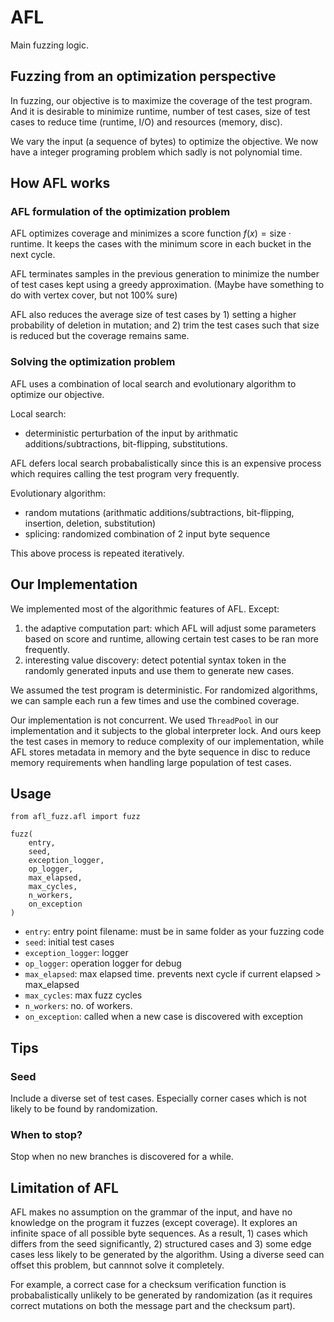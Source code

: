 # AFL

Main fuzzing logic.

## Fuzzing from an optimization perspective

In fuzzing, our objective is to maximize the coverage of the test program. And it is desirable to minimize runtime, number of test cases, size of test cases to reduce time (runtime, I/O) and resources (memory, disc).

We vary the input (a sequence of bytes) to optimize the objective. We now have a integer programing problem which sadly is not polynomial time.

## How AFL works

### AFL formulation of the optimization problem

AFL optimizes coverage and minimizes a score function $f(x)=\text{size}\cdot\text{runtime}$. It keeps the cases with the minimum score in each bucket in the next cycle.

AFL terminates samples in the previous generation to minimize the number of test cases kept using a greedy approximation. (Maybe have something to do with vertex cover, but not 100% sure)

AFL also reduces the average size of test cases by 1) setting a higher probability of deletion in mutation; and 2) trim the test cases such that size is reduced but the coverage remains same.

### Solving the optimization problem

AFL uses a combination of local search and evolutionary algorithm to optimize our objective.

Local search:

- deterministic perturbation of the input by arithmatic additions/subtractions, bit-flipping, substitutions.

AFL defers local search probabalistically since this is an expensive process which requires calling the test program very frequently.

Evolutionary algorithm:

- random mutations (arithmatic additions/subtractions, bit-flipping, insertion, deletion, substitution)
- splicing: randomized combination of 2 input byte sequence

This above process is repeated iteratively.

## Our Implementation

We implemented most of the algorithmic features of AFL. Except:
1. the adaptive computation part: which AFL will adjust some parameters based on score and runtime, allowing certain test cases to be ran more frequently.
2. interesting value discovery: detect potential syntax token in the randomly generated inputs and use them to generate new cases.

We assumed the test program is deterministic. For randomized algorithms, we can sample each run a few times and use the combined coverage.

Our implementation is not concurrent. We used `ThreadPool` in our implementation and it subjects to the global interpreter lock. And ours keep the test cases in memory to reduce complexity of our implementation, while AFL stores metadata in memory and the byte sequence in disc to reduce memory requirements when handling large population of test cases.

## Usage

```{python}
from afl_fuzz.afl import fuzz

fuzz(
    entry, 
    seed, 
    exception_logger, 
    op_logger, 
    max_elapsed, 
    max_cycles, 
    n_workers,
    on_exception
)
```

- `entry`: entry point filename: must be in same folder as your fuzzing code
- `seed`: initial test cases
- `exception_logger`: logger
- `op_logger`: operation logger for debug
- `max_elapsed`: max elapsed time. prevents next cycle if current elapsed > max_elapsed
- `max_cycles`: max fuzz cycles
- `n_workers`: no. of workers.
- `on_exception`: called when a new case is discovered with exception

## Tips

### Seed

Include a diverse set of test cases. Especially corner cases which is not likely to be found by randomization.

### When to stop?

Stop when no new branches is discovered for a while.

## Limitation of AFL

AFL makes no assumption on the grammar of the input, and have no knowledge on the program it fuzzes (except coverage). It explores an infinite space of all possible byte sequences. As a result, 1) cases which differs from the seed significantly, 2) structured cases and 3) some edge cases less likely to be generated by the algorithm. Using a diverse seed can offset this problem, but cannnot solve it completely.

For example, a correct case for a checksum verification function is probabalistically unlikely to be generated by randomization (as it requires correct mutations on both the message part and the checksum part).